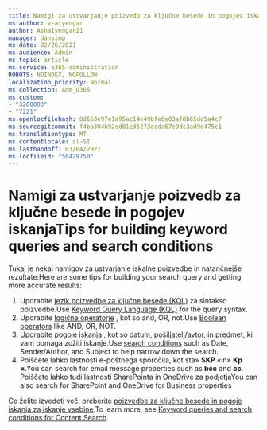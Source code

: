 ```yaml
---
title: Namigi za ustvarjanje poizvedb za ključne besede in pogojev iskanja
ms.author: v-aiyengar
author: AshaIyengar21
manager: dansimp
ms.date: 02/26/2021
ms.audience: Admin
ms.topic: article
ms.service: o365-administration
ROBOTS: NOINDEX, NOFOLLOW
localization_priority: Normal
ms.collection: Adm_O365
ms.custom:
- "3200003"
- "7221"
ms.openlocfilehash: 8d653e97e1a95ac14e49bfe6e03af0b65da5a4c7
ms.sourcegitcommit: f4ba304b92ed01e35273ecda67e9dc3ad9d475c1
ms.translationtype: MT
ms.contentlocale: sl-SI
ms.lasthandoff: 03/04/2021
ms.locfileid: "50429750"
---
```

# <a name="tips-for-building-keyword-queries-and-search-conditions"></a><span data-ttu-id="d952c-102">Namigi za ustvarjanje poizvedb za ključne besede in pogojev iskanja</span><span class="sxs-lookup"><span data-stu-id="d952c-102">Tips for building keyword queries and search conditions</span></span>

<span data-ttu-id="d952c-103">Tukaj je nekaj namigov za ustvarjanje iskalne poizvedbe in natančnejše rezultate:</span><span class="sxs-lookup"><span data-stu-id="d952c-103">Here are some tips for building your search query and getting more accurate results:</span></span>

1. <span data-ttu-id="d952c-104">Uporabite [jezik poizvedbe za ključne besede (KQL)](https://go.microsoft.com/fwlink/?linkid=2101591) za sintakso poizvedbe.</span><span class="sxs-lookup"><span data-stu-id="d952c-104">Use [Keyword Query Language (KQL)](https://go.microsoft.com/fwlink/?linkid=2101591) for the query syntax.</span></span>
1. <span data-ttu-id="d952c-105">Uporabite [logične operatorje](https://go.microsoft.com/fwlink/?linkid=2101592) , kot so and, OR, not.</span><span class="sxs-lookup"><span data-stu-id="d952c-105">Use [Boolean operators](https://go.microsoft.com/fwlink/?linkid=2101592) like AND, OR, NOT.</span></span>
1. <span data-ttu-id="d952c-106">Uporabite [pogoje iskanja](https://go.microsoft.com/fwlink/?linkid=2102410) , kot so datum, pošiljatelj/avtor, in predmet, ki vam pomaga zožiti iskanje.</span><span class="sxs-lookup"><span data-stu-id="d952c-106">Use [search conditions](https://go.microsoft.com/fwlink/?linkid=2102410) such as Date, Sender/Author, and Subject to help narrow down the search.</span></span>
1. <span data-ttu-id="d952c-107">Poiščete lahko lastnosti e-poštnega sporočila, kot sta» **SKP** «in» **Kp «**.</span><span class="sxs-lookup"><span data-stu-id="d952c-107">You can search for email message properties such as **bcc** and **cc**.</span></span> <span data-ttu-id="d952c-108">Poiščete lahko tudi lastnosti SharePointa in OneDrive za podjetja</span><span class="sxs-lookup"><span data-stu-id="d952c-108">You can also search for SharePoint and OneDrive for Business properties</span></span>

<span data-ttu-id="d952c-109">Če želite izvedeti več, preberite [poizvedbe za ključne besede in pogoje iskanja za iskanje vsebine](https://go.microsoft.com/fwlink/?linkid=2102411).</span><span class="sxs-lookup"><span data-stu-id="d952c-109">To learn more, see [Keyword queries and search conditions for Content Search](https://go.microsoft.com/fwlink/?linkid=2102411).</span></span>
